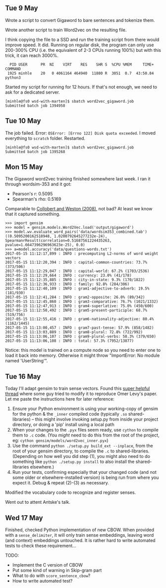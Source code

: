 ## Tue 9 May

Wrote a script to convert Gigaword to bare sentences and tokenize them.

Wrote another script to train Word2vec on the resulting file.

I think copying the file to a SSD and run the training script from there would improve speed.
It did. Running on regular disk, the program can only use 200-300% CPU (i.e. the equivalent of
2-3 CPUs running 100%) but with this trick, it can reach 3000%.

```
  PID USER      PR  NI    VIRT    RES    SHR S  %CPU %MEM     TIME+ COMMAND
 1925 minhle    20   0 4061164 464940  11880 R  3051  0.7  43:50.84 python3
```

Started my script for running for 12 hours. If that's not enough, we need to ask for a dedicated server.

```
[minhle@fs0 wsd-with-marten]$ sbatch word2vec_gigaword.job
Submitted batch job 1394958
```

## Tue 10 May

The job failed. Error: `OSError: [Errno 122] Disk quota exceeded`.
I moved everything to `scratch` folder. Restarted.

```
[minhle@fs0 wsd-with-marten]$ sbatch word2vec_gigaword.job
Submitted batch job 1395268
```

## Mon 15 May

The Gigaword word2vec training finished somewhere last week. I ran it through wordsim-353 and it got:

- Pearson's r: 0.5095
- Spearman's rho: 0.5169

Comparable to [Collobert and Weston (2008)](https://www.aclweb.org/aclwiki/index.php?title=WordSimilarity-353_Test_Collection_(State_of_the_art)), 
not bad? At least we know that it captured something.

```
>>> import gensim
>>> model = gensim.models.Word2Vec.load('output/gigaword')
>>> model.wv.evaluate_word_pairs('data/wordsim353_combined.tab')
((0.5095200162518948, 1.0200792645277232e-24), SpearmanrResult(correlation=0.51687561224435263, pvalue=1.6647396296963623e-25), 0.0)
>>> a=model.accuracy('data/questions-words.txt')
2017-05-15 11:12:17,899 : INFO : precomputing L2-norms of word weight vectors
2017-05-15 11:12:20,394 : INFO : capital-common-countries: 73.7% (373/506)
2017-05-15 11:12:29,047 : INFO : capital-world: 67.2% (1703/2536)
2017-05-15 11:12:29,664 : INFO : currency: 23.0% (41/178)
2017-05-15 11:12:35,885 : INFO : city-in-state: 9.3% (170/1822)
2017-05-15 11:12:36,933 : INFO : family: 92.8% (284/306)
2017-05-15 11:12:40,109 : INFO : gram1-adjective-to-adverb: 19.5% (181/930)
2017-05-15 11:12:41,284 : INFO : gram2-opposite: 26.0% (89/342)
2017-05-15 11:12:45,860 : INFO : gram3-comparative: 76.7% (1021/1332)
2017-05-15 11:12:47,913 : INFO : gram4-superlative: 75.0% (450/600)
2017-05-15 11:12:50,492 : INFO : gram5-present-participle: 68.7% (519/756)
2017-05-15 11:12:55,416 : INFO : gram6-nationality-adjective: 80.4% (1162/1445)
2017-05-15 11:13:00,457 : INFO : gram7-past-tense: 57.9% (858/1482)
2017-05-15 11:13:03,889 : INFO : gram8-plural: 72.8% (722/992)
2017-05-15 11:13:06,107 : INFO : gram9-plural-verbs: 58.3% (379/650)
2017-05-15 11:13:06,108 : INFO : total: 57.3% (7952/13877)
```

Notice: this model is trained on a compute node so you need to enter one to load it back into memory.
Otherwise it might throw "ImportError: No module named 'UserString'".

## Tue 16 May

Today I'll adapt gensim to train sense vectors. Found this 
[super helpful thread](https://groups.google.com/d/msg/gensim/LTdrGBysMyw/joGz8F9uCAAJ)
where some guy tried to modify it to reproduce Omer Levy's paper. Let me paste
the instructions here for later reference:

1. Ensure your Python environment is using your working-copy of gensim for the python & the `_inner` compiled code (typically `.so` shared-libraries) – this might involve invoking setup.py from inside your project directory, or doing a 'pip' install using a local path
2. When your changes to the `.pyx` files seem ready, use `cython` to compile them to `.c` code. (You *might* need to do this from the root of the project, eg: `cython gensim/models/word2vec_inner.pyx`)
3. Use the command `python ./setup.py build_ext --inplace`, from the root of your gensim directory, to compile the `.c` to shared-libraries. (Depending on how well you did step (1), you might also need to do something like `python ./setup.py install` to also install the shared-libraries elsewhere.)
4. Run your tests, confirming especially that your changed code (and not some older or elsewhere-installed version) is being run from where you expect it. Debug & repeat (2)-(3) as necessary. 
 
Modified the vocabulary code to recognize and register senses.
 
Went out to attent Antske's talk.

## Wed 17 May

Finished, checked Python implementation of new CBOW. When provided with a 
`sense_delimiter`, it will only train sense embeddings, leaving word 
(and context) embeddings untouched.
It is rather hard to write automated tests to check these requirement... 

TODO:

- Implement the C version of CBOW
- Put some kind of warning in Skip-gram part
- What to do with `score_sentence_cbow`?
- How to write automated test?
